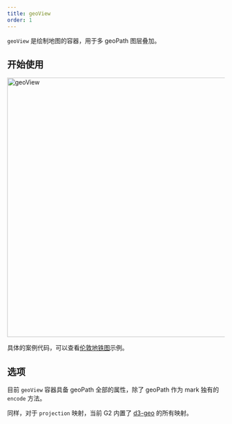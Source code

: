 ```yaml
---
title: geoView
order: 1
---
```


`geoView` 是绘制地图的容器，用于多 geoPath 图层叠加。

## 开始使用

<img alt="geoView" src="https://mdn.alipayobjects.com/huamei_qa8qxu/afts/img/A*CQ4iT4UbQmAAAAAAAAAAAAAADmJ7AQ/original" width="600" />


具体的案例代码，可以查看[伦敦地铁图](/examples/geo/geo/#london-tube-lines)示例。

## 选项

目前 `geoView` 容器具备 geoPath 全部的属性，除了 geoPath 作为 mark 独有的 `encode` 方法。

同样，对于 `projection` 映射，当前 G2 内置了 [d3-geo](https://github.com/d3/d3-geo) 的所有映射。
